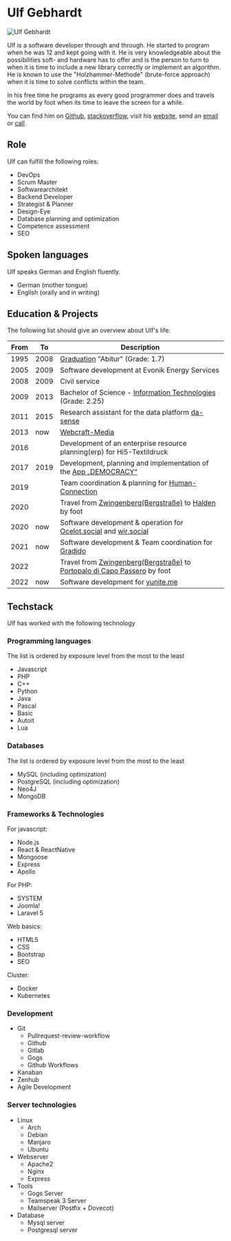 # Ulf Gebhardt

![Ulf Gebhardt](~@images/portrait/ulf-gebhardt.jpg)

Ulf is a software developer through and through. He started to program when he was 12 and kept going with it. He is very knowledgeable about the possibilities soft- and hardware has to offer and is the person to turn to when it is time to include a new library correctly or implement an algorithm. He is known to use the "Holzhammer-Methode" (brute-force approach) when it is time to solve conflicts within the team.

In his free time he programs as every good programmer does and travels the world by foot when its time to leave the screen for a while.

You can find him on [Github](https://github.com/ulfgebhardt), [stackoverflow](https://stackoverflow.com/users/1326872/ulf-gebhardt), visit his [website](https://www.webcraft-media.de/#!ulf_gebhardt), send an [email](mailto:service@webcraft-media.de) or [call](tel:+4915784841600).

## Role

Ulf can fulfill the following roles:

- DevOps
- Scrum Master
- Softwarearchitekt
- Backend Developer
- Strategist & Planner
- Design-Eye
- Database planning and optimization
- Competence assessment
- SEO

## Spoken languages

Ulf speaks German and English fluently.

- German (mother tongue)
- English (orally and in writing)

## Education & Projects

The following list should give an overview about Ulf's life:

| From | To   | Description |
|------|------|-------------|
| 1995 | 2008 | [Graduation](https://www.goethe-bensheim.de/) "Abitur" (Grade: 1.7) |
| 2005 | 2009 | Software development at Evonik Energy Services |
| 2008 | 2009 | Civil service |
| 2009 | 2013 | Bachelor of Science - [Information Technologies](https://www.informatik.tu-darmstadt.de/) (Grade: 2.25) |
| 2011 | 2015 | Research assistant for the data platform [da-sense](https://www.informatik.tu-darmstadt.de/telekooperation/research_tk/completed_projects_tk/da_sense/index.en.jsp) |
| 2013 | now  | [Webcraft-Media](https://www.webcraft-media.de) |
| 2016 |      | Development of an enterprise resource planning(erp) for Hi5-Textildruck |
| 2017 | 2019 | Development, planning and implementation of the [App „DEMOCRACY“](https://www.democracy-deutschland.de) |
| 2019 |      | Team coordination & planning for [Human-Connection](https://github.com/Human-Connection/Human-Connection) |
| 2020 |      | Travel from [Zwingenberg(Bergstraße)](https://duckduckgo.com/?q=Zwingenberg+(Bergstra%C3%9Fe)&ia=web&iaxm=about) to [Halden](https://duckduckgo.com/?q=Halden&ia=web&iaxm=maps) by foot |
| 2020 | now  | Software development & operation for [Ocelot.social](https://github.com/ocelot-Social-Community/Ocelot-Social/) and [wir.social](https://wir.social) |
| 2021 | now  | Software development & Team coordination for [Gradido](https://github.com/gradido/gradido/) |
| 2022 |      | Travel from [Zwingenberg(Bergstraße)](https://duckduckgo.com/?q=Zwingenberg+(Bergstra%C3%9Fe)&ia=web&iaxm=about) to [Portopalo di Capo Passero](https://duckduckgo.com/?q=Portopalo+di+Capo+Passero&ia=web&iaxm=maps) by foot |
| 2022 | now  | Software development for [yunite.me](https://yunite.org/)

## Techstack

Ulf has worked with the following technology

### Programming languages

The list is ordered by exposure level from the most to the least

- Javascript
- PHP
- C++
- Python
- Java
- Pascal
- Basic
- Autoit
- Lua

### Databases

The list is ordered by exposure level from the most to the least

- MySQL (including optimization)
- PostgreSQL (including optimization)
- Neo4J
- MongoDB

### Frameworks & Technologies

For javascript:
- Node.js
- React & ReactNative
- Mongoose
- Express
- Apollo

For PHP:
- SYSTEM
- Joomla!
- Laravel 5

Web basics:
- HTML5
- CSS
- Bootstrap
- SEO

Cluster:
- Docker
- Kubernetes

### Development

- Git
  - Pullrequest-review-workflow
  - Github
  - Gitlab
  - Gogs
  - Github Workflows
- Kanaban
- Zenhub
- Agile Development

### Server technologies

- Linux
  - Arch
  - Debian
  - Manjaro
  - Ubuntu
- Webserver
  - Apache2
  - Nginx
  - Express
- Tools  
  - Gogs Server
  - Teamspeak 3 Server
  - Mailserver (Postfix + Dovecot)
- Database
  - Mysql server
  - Postgresql server
